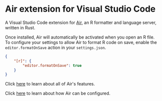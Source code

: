 # Air extension for Visual Studio Code

A Visual Studio Code extension for [Air](https://github.com/posit-dev/air), an R formatter and language server, written in Rust.

Once installed, Air will automatically be activated when you open an R file. To configure your settings to allow Air to format R code on save, enable the `editor.formatOnSave` action in your `settings.json`.

``` json
{
    "[r]": {
        "editor.formatOnSave": true
    }
}
```

Click [here](https://posit-dev.github.io/air/editor-vscode.html) to learn about all of Air's features.

Click [here](https://posit-dev.github.io/air/configuration.html) to learn about how Air can be configured.
